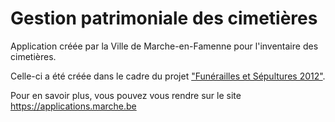 Gestion patrimoniale des cimetières
=========

Application créée par la Ville de Marche-en-Famenne pour l'inventaire des cimetières.

Celle-ci a été créée dans le cadre du projet ["Funérailles et Sépultures 2012"](https://pouvoirslocaux.wallonie.be/).

Pour en savoir plus, vous pouvez vous rendre sur le site https://applications.marche.be
